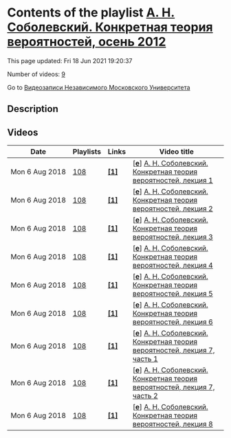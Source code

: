 # Contents of the playlist [А. Н. Соболевский. Конкретная теория вероятностей, осень 2012](https://www.youtube.com/playlist?list=PLp9ABVh6_x4E_dSkQ2rvad-QzOdsjX0DX)

This page updated: Fri 18 Jun 2021 19:20:37

Number of videos: [9](#videos)

Go to [Видеозаписи Независимого Московского Университета](../README.md)

## Description



## Videos

|Date|Playlists|Links|Video title|
|---|---|---|---|
| Mon&nbsp;6&nbsp;Aug&nbsp;2018 | [108](../playlists/108 "А. Н. Соболевский. Конкретная теория вероятностей, осень 2012") | [**[1]**](http://ium.mccme.ru/f12/sobolevskii.html) | [[**e**](https://studio.youtube.com/video/Gh9CtIgSzrA/edit "Edit")] [А. Н. Соболевский. Конкретная теория вероятностей, лекция 1](https://www.youtube.com/watch?v=Gh9CtIgSzrA&list=PLp9ABVh6_x4E_dSkQ2rvad-QzOdsjX0DX "Семестровый, базовый спецкурс для 2 курса и старше. &#013;13 сентября 2012 г. 19:20, НМУ 304 (Большой Власьевский пер., 11) &#013;http://ium.mccme.ru/f12/sobolevskii.html") |
| Mon&nbsp;6&nbsp;Aug&nbsp;2018 | [108](../playlists/108 "А. Н. Соболевский. Конкретная теория вероятностей, осень 2012") | [**[1]**](http://ium.mccme.ru/f12/sobolevskii.html) | [[**e**](https://studio.youtube.com/video/hAALG_4CdCQ/edit "Edit")] [А. Н. Соболевский. Конкретная теория вероятностей, лекция 2](https://www.youtube.com/watch?v=hAALG_4CdCQ&list=PLp9ABVh6_x4E_dSkQ2rvad-QzOdsjX0DX "Семестровый, базовый спецкурс для 2 курса и старше. &#013;20 сентября 2012 г. 19:20, НМУ 304 (Большой Власьевский пер., 11) &#013;http://ium.mccme.ru/f12/sobolevskii.html") |
| Mon&nbsp;6&nbsp;Aug&nbsp;2018 | [108](../playlists/108 "А. Н. Соболевский. Конкретная теория вероятностей, осень 2012") | [**[1]**](http://ium.mccme.ru/f12/sobolevskii.html) | [[**e**](https://studio.youtube.com/video/btxdvvkQNWA/edit "Edit")] [А. Н. Соболевский. Конкретная теория вероятностей, лекция 3](https://www.youtube.com/watch?v=btxdvvkQNWA&list=PLp9ABVh6_x4E_dSkQ2rvad-QzOdsjX0DX "Семестровый, базовый спецкурс для 2 курса и старше. &#013;27 сентября 2012 г. 19:20, НМУ 304 (Большой Власьевский пер., 11) &#013;http://ium.mccme.ru/f12/sobolevskii.html") |
| Mon&nbsp;6&nbsp;Aug&nbsp;2018 | [108](../playlists/108 "А. Н. Соболевский. Конкретная теория вероятностей, осень 2012") | [**[1]**](http://ium.mccme.ru/f12/sobolevskii.html) | [[**e**](https://studio.youtube.com/video/IKGC0aauj1E/edit "Edit")] [А. Н. Соболевский. Конкретная теория вероятностей, лекция 4](https://www.youtube.com/watch?v=IKGC0aauj1E&list=PLp9ABVh6_x4E_dSkQ2rvad-QzOdsjX0DX "Семестровый, базовый спецкурс для 2 курса и старше. &#013;4 октября 2012 г. 19:20, НМУ 304 (Большой Власьевский пер., 11) &#013;http://ium.mccme.ru/f12/sobolevskii.html") |
| Mon&nbsp;6&nbsp;Aug&nbsp;2018 | [108](../playlists/108 "А. Н. Соболевский. Конкретная теория вероятностей, осень 2012") | [**[1]**](http://ium.mccme.ru/f12/sobolevskii.html) | [[**e**](https://studio.youtube.com/video/G0xBvpUDcrQ/edit "Edit")] [А. Н. Соболевский. Конкретная теория вероятностей, лекция 5](https://www.youtube.com/watch?v=G0xBvpUDcrQ&list=PLp9ABVh6_x4E_dSkQ2rvad-QzOdsjX0DX "Семестровый, базовый спецкурс для 2 курса и старше. &#013;11 октября 2012 г. 19:20, НМУ 304 (Большой Власьевский пер., 11) &#013;http://ium.mccme.ru/f12/sobolevskii.html") |
| Mon&nbsp;6&nbsp;Aug&nbsp;2018 | [108](../playlists/108 "А. Н. Соболевский. Конкретная теория вероятностей, осень 2012") | [**[1]**](http://ium.mccme.ru/f12/sobolevskii.html) | [[**e**](https://studio.youtube.com/video/kzgT9IuPF3E/edit "Edit")] [А. Н. Соболевский. Конкретная теория вероятностей, лекция 6](https://www.youtube.com/watch?v=kzgT9IuPF3E&list=PLp9ABVh6_x4E_dSkQ2rvad-QzOdsjX0DX "Семестровый, базовый спецкурс для 2 курса и старше. &#013;18 октября 2012 г. 19:20, НМУ 304 (Большой Власьевский пер., 11) &#013;http://ium.mccme.ru/f12/sobolevskii.html") |
| Mon&nbsp;6&nbsp;Aug&nbsp;2018 | [108](../playlists/108 "А. Н. Соболевский. Конкретная теория вероятностей, осень 2012") | [**[1]**](http://ium.mccme.ru/f12/sobolevskii.html) | [[**e**](https://studio.youtube.com/video/RCxELYo-r-0/edit "Edit")] [А. Н. Соболевский. Конкретная теория вероятностей, лекция 7, часть 1](https://www.youtube.com/watch?v=RCxELYo-r-0&list=PLp9ABVh6_x4E_dSkQ2rvad-QzOdsjX0DX "Семестровый, базовый спецкурс для 2 курса и старше. &#013;22 ноября 2012 г. 19:20, НМУ 304 (Большой Власьевский пер., 11) &#013;http://ium.mccme.ru/f12/sobolevskii.html") |
| Mon&nbsp;6&nbsp;Aug&nbsp;2018 | [108](../playlists/108 "А. Н. Соболевский. Конкретная теория вероятностей, осень 2012") | [**[1]**](http://ium.mccme.ru/f12/sobolevskii.html) | [[**e**](https://studio.youtube.com/video/8EEs8EAU_Hs/edit "Edit")] [А. Н. Соболевский. Конкретная теория вероятностей, лекция 7, часть 2](https://www.youtube.com/watch?v=8EEs8EAU_Hs&list=PLp9ABVh6_x4E_dSkQ2rvad-QzOdsjX0DX "Семестровый, базовый спецкурс для 2 курса и старше. &#013;22 ноября 2012 г. 19:20, НМУ 304 (Большой Власьевский пер., 11) &#013;http://ium.mccme.ru/f12/sobolevskii.html") |
| Mon&nbsp;6&nbsp;Aug&nbsp;2018 | [108](../playlists/108 "А. Н. Соболевский. Конкретная теория вероятностей, осень 2012") | [**[1]**](http://ium.mccme.ru/f12/sobolevskii.html) | [[**e**](https://studio.youtube.com/video/Jbj6ZPtCwOs/edit "Edit")] [А. Н. Соболевский. Конкретная теория вероятностей, лекция 8](https://www.youtube.com/watch?v=Jbj6ZPtCwOs&list=PLp9ABVh6_x4E_dSkQ2rvad-QzOdsjX0DX "Семестровый, базовый спецкурс для 2 курса и старше. &#013;29 ноября 2012 г. 19:20, НМУ 304 (Большой Власьевский пер., 11) &#013;http://ium.mccme.ru/f12/sobolevskii.html") |
